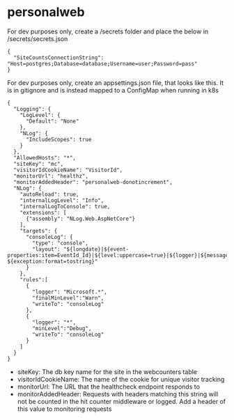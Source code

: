 # personalweb


For dev purposes only, create a /secrets folder and place the below in /secrets/secrets.json
```
{
  "SiteCountsConnectionString": "Host=postgres;Database=database;Username=user;Password=pass"
}  
```

For dev purposes only, create an appsettings.json file, that looks like this. It is in gitignore and is instead mapped to a ConfigMap when running in k8s
```
{
  "Logging": {
    "LogLevel": {
      "Default": "None"
    },
    "NLog": {
      "IncludeScopes": true
    }
  },
  "AllowedHosts": "*",
  "siteKey": "mc",
  "visitorIdCookieName": "VisitorId",
  "monitorUrl": "healthz",
  "monitorAddedHeader": "personalweb-donotincrement",
  "NLog": {
    "autoReload": true,
    "internalLogLevel": "Info",
    "internalLogToConsole": true,
    "extensions": [
      {"assembly": "NLog.Web.AspNetCore"}
    ],
    "targets": {
      "consoleLog": {
        "type": "console",
        "layout": "${longdate}|${event-properties:item=EventId_Id}|${level:uppercase=true}|${logger}|${message} ${exception:format=tostring}"
      }
    },
    "rules":[
      {
        "logger": "Microsoft.*",
        "finalMinLevel":"Warn",
        "writeTo": "consoleLog"
      },
      {
        "logger": "*",
        "minLevel":"Debug",
        "writeTo": "consoleLog"
      }
    ]
  }
}
```
- siteKey: The db key name for the site in the webcounters table
- visitorIdCookieName: The name of the cookie for unique visitor tracking
- monitorUrl: The URL that the healthcheck endpoint responds to
- monitorAddedHeader: Requests with headers matching this string will not be counted in the hit counter middleware or logged. Add a header of this value to monitoring requests
